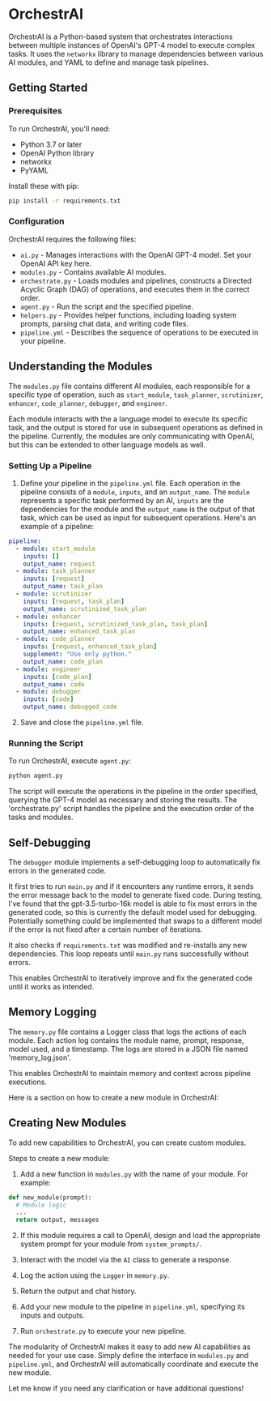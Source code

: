 # OrchestrAI

OrchestrAI is a Python-based system that orchestrates interactions between multiple instances of OpenAI's GPT-4 model to execute complex tasks. It uses the `networkx` library to manage dependencies between various AI modules, and YAML to define and manage task pipelines.  

## Getting Started

### Prerequisites

To run OrchestrAI, you'll need:

- Python 3.7 or later
- OpenAI Python library  
- networkx
- PyYAML

Install these with pip:

```bash
pip install -r requirements.txt
```

### Configuration  

OrchestrAI requires the following files:

- `ai.py` - Manages interactions with the OpenAI GPT-4 model. Set your OpenAI API key here.
- `modules.py` - Contains available AI modules. 
- `orchestrate.py` - Loads modules and pipelines, constructs a Directed Acyclic Graph (DAG) of operations, and executes them in the correct order.
- `agent.py` - Run the script and the specified pipeline.
- `helpers.py` - Provides helper functions, including loading system prompts, parsing chat data, and writing code files.
- `pipeline.yml` - Describes the sequence of operations to be executed in your pipeline.

## Understanding the Modules

The `modules.py` file contains different AI modules, each responsible for a specific type of operation, such as `start_module`, `task_planner`, `scrutinizer`, `enhancer`, `code_planner`, `debugger`, and `engineer`.

Each module interacts with the a language model to execute its specific task, and the output is stored for use in subsequent operations as defined in the pipeline. Currently, the modules are only communicating with OpenAI, but this can be extended to other language models as well.

### Setting Up a Pipeline

1. Define your pipeline in the `pipeline.yml` file. Each operation in the pipeline consists of a `module`, `inputs`, and an `output_name`. The `module` represents a specific task performed by an AI, `inputs` are the dependencies for the module and the `output_name` is the output of that task, which can be used as input for subsequent operations. Here's an example of a pipeline:

```yaml
pipeline:
  - module: start_module 
    inputs: [] 
    output_name: request
  - module: task_planner
    inputs: [request]
    output_name: task_plan
  - module: scrutinizer 
    inputs: [request, task_plan]
    output_name: scrutinized_task_plan
  - module: enhancer
    inputs: [request, scrutinized_task_plan, task_plan] 
    output_name: enhanced_task_plan
  - module: code_planner
    inputs: [request, enhanced_task_plan]
    supplement: "Use only python."  
    output_name: code_plan
  - module: engineer 
    inputs: [code_plan]
    output_name: code
  - module: debugger
    inputs: [code] 
    output_name: debugged_code
```

2. Save and close the `pipeline.yml` file.


### Running the Script

To run OrchestrAI, execute `agent.py`:

```bash
python agent.py
```

The script will execute the operations in the pipeline in the order specified, querying the GPT-4 model as necessary and storing the results. The 'orchestrate.py' script handles the pipeline and the execution order of the tasks and modules.

## Self-Debugging

The `debugger` module implements a self-debugging loop to automatically fix errors in the generated code. 

It first tries to run `main.py` and if it encounters any runtime errors, it sends the error message back to the model to generate fixed code. During testing, I've found that the gpt-3.5-turbo-16k model is able to fix most errors in the generated code, so this is currently the default model used for debugging. Potentially something could be implemented that swaps to a different model if the error is not fixed after a certain number of iterations.

It also checks if `requirements.txt` was modified and re-installs any new dependencies. This loop repeats until `main.py` runs successfully without errors.

This enables OrchestrAI to iteratively improve and fix the generated code until it works as intended.

## Memory Logging

The `memory.py` file contains a Logger class that logs the actions of each module. Each action log contains the module name, prompt, response, model used, and a timestamp. The logs are stored in a JSON file named 'memory_log.json'.

This enables OrchestrAI to maintain memory and context across pipeline executions.

Here is a section on how to create a new module in OrchestrAI:

## Creating New Modules

To add new capabilities to OrchestrAI, you can create custom modules.

Steps to create a new module:

1. Add a new function in `modules.py` with the name of your module. For example:

```python
def new_module(prompt):
  # Module logic
  ...
  return output, messages
```

2. If this module requires a call to OpenAI, design and load the appropriate system prompt for your module from `system_prompts/`.

3. Interact with the model via the `AI` class to generate a response.

4. Log the action using the `Logger` in `memory.py`.

5. Return the output and chat history.

6. Add your new module to the pipeline in `pipeline.yml`, specifying its inputs and outputs.

7. Run `orchestrate.py` to execute your new pipeline.

The modularity of OrchestrAI makes it easy to add new AI capabilities as needed for your use case. Simply define the interface in `modules.py` and `pipeline.yml`, and OrchestrAI will automatically coordinate and execute the new module.

Let me know if you need any clarification or have additional questions!